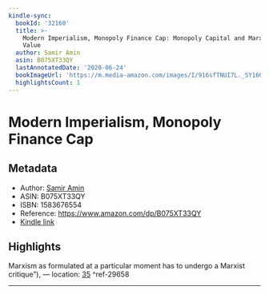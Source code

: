 ```yaml
---
kindle-sync:
  bookId: '32160'
  title: >-
    Modern Imperialism, Monopoly Finance Cap: Monopoly Capital and Marx's Law of
    Value
  author: Samir Amin
  asin: B075XT33QY
  lastAnnotatedDate: '2020-06-24'
  bookImageUrl: 'https://m.media-amazon.com/images/I/916sfTNUI7L._SY160.jpg'
  highlightsCount: 1
---
```

# Modern Imperialism, Monopoly Finance Cap
## Metadata
* Author: [Samir Amin](https://www.amazon.com/Samir-Amin/e/B000AP7V4S/ref=dp_byline_cont_ebooks_1)
* ASIN: B075XT33QY
* ISBN: 1583676554
* Reference: https://www.amazon.com/dp/B075XT33QY
* [Kindle link](kindle://book?action=open&asin=B075XT33QY)

## Highlights
Marxism as formulated at a particular moment has to undergo a Marxist critique”), — location: [35](kindle://book?action=open&asin=B075XT33QY&location=35) ^ref-29658

---

